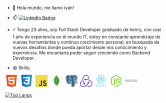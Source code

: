 





- 👋 Hola mundo, me llamo iván! 

- 📫 <a href="https://www.linkedin.com/in/iván-labra/">
    <img src="https://img.shields.io/badge/LinkedIn-blue?style=for-the-badge&logo=linkedin&logoColor=white" alt="LinkedIn Badge"/>
      </a>
- ⚡ Tengo 23 años, soy Full Stack Developer graduado de henry, con casi 1 año de experiencia en el mundo IT, estoy en constante aprendizaje de nuevas herramientas y continuo crecimiento personal, en busqueda de nuevos desafios donde pueda aportar desde mis conocimiento y experiencia. Me encantaria poder seguir creciendo como Backend Developer.

- 😄 Skills:
<div>
  <img src="https://github.com/devicons/devicon/blob/master/icons/html5/html5-original.svg" title="HTML" alt="Html" width="40" height="40"/>&nbsp;
  <img src="https://github.com/devicons/devicon/blob/master/icons/css3/css3-original.svg" title="Css" alt="CSS" width="40" height="40"/>&nbsp;
  <img src="https://github.com/devicons/devicon/blob/master/icons/javascript/javascript-original.svg" title="JavaScript" alt="JavaScript" width="40" height="40"/>&nbsp;
  <img src="https://github.com/devicons/devicon/blob/master/icons/mongodb/mongodb-original.svg" title="MongoDB" alt="MongoDB" width="40" height="40"/>&nbsp;
   <img src="https://github.com/devicons/devicon/blob/master/icons/postgresql/postgresql-original.svg" title="Postgres" alt="Postgres" width="40" height="40"/>&nbsp;
   <img src="https://github.com/devicons/devicon/blob/master/icons/redux/redux-original.svg" title="Redux" alt="Redux" width="40" height="40"/>&nbsp;
   <img src="https://github.com/devicons/devicon/blob/master/icons/react/react-original-wordmark.svg" title="React" alt="React" width="40" height="40"/>&nbsp;
  <img src="https://github.com/devicons/devicon/blob/master/icons/nodejs/nodejs-original.svg" title="NodeJs" alt="NodeJs" width="40" height="40"/>&nbsp;
  <img src="https://github.com/devicons/devicon/blob/master/icons/express/express-original-wordmark.svg" title="Express" alt="Express" width="40" height="40"/>&nbsp;
</div>


[![Top Langs](https://github-readme-stats.vercel.app/api/top-langs/?username=ivan-labra&layout=compact&theme=vision-friendly-dark)](https://github.com/anuraghazra/github-readme-stats)
